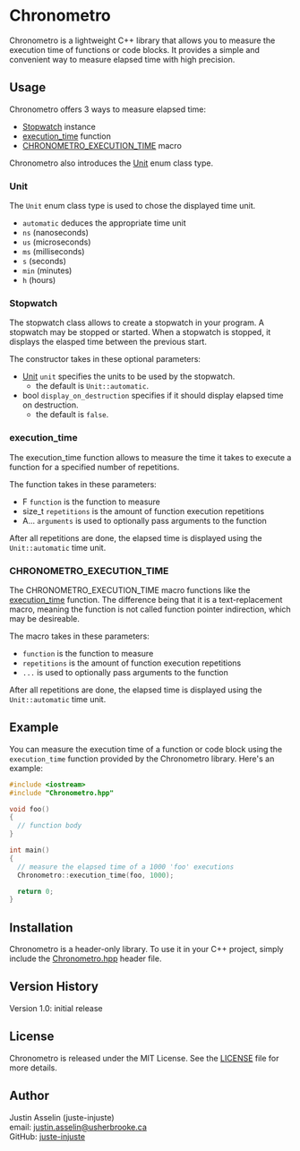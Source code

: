 # Chronometro
Chronometro is a lightweight C++ library that allows you to measure the execution time of functions or code blocks. It provides a simple and convenient way to measure elapsed time with high precision.

## Usage
Chronometro offers 3 ways to measure elapsed time:
* [Stopwatch](#Stopwatch) instance
* [execution_time](#execution_time) function
* [CHRONOMETRO_EXECUTION_TIME](#CHRONOMETRO_EXECUTION_TIME) macro

Chronometro also introduces the [Unit](#Unit) enum class type.

### Unit
The `Unit` enum class type is used to chose the displayed time unit. <br>
* `automatic` deduces the appropriate time unit<br>
* `ns` (nanoseconds)<br>
* `us` (microseconds)<br>
* `ms` (milliseconds)<br>
* `s` (seconds)<br>
* `min` (minutes)<br>
* `h` (hours)<br>

### Stopwatch
The stopwatch class allows to create a stopwatch in your program. A stopwatch may be stopped or started. When a stopwatch is stopped, it displays the elasped time between the previous start.

The constructor takes in these optional parameters:<br>
* [Unit](#Unit) `unit` specifies the units to be used by the stopwatch.
  * the default is `Unit::automatic`.
* bool `display_on_destruction` specifies if it should display elapsed time on destruction.
  * the default is `false`.
  
### execution_time
The execution_time function allows to measure the time it takes to execute a function for a specified number of repetitions.

The function takes in these parameters:<br>
* F `function` is the function to measure
* size_t `repetitions` is the amount of function execution repetitions
* A... `arguments` is used to optionally pass arguments to the function

After all repetitions are done, the elapsed time is displayed using the `Unit::automatic` time unit.

### CHRONOMETRO_EXECUTION_TIME
The CHRONOMETRO_EXECUTION_TIME macro functions like the [execution_time](#execution_time) function. The difference being that it is a text-replacement macro, meaning the function is not called function pointer indirection, which may be desireable.

The macro takes in these parameters:<br>
* `function` is the function to measure
* `repetitions` is the amount of function execution repetitions
* `...` is used to optionally pass arguments to the function

After all repetitions are done, the elapsed time is displayed using the `Unit::automatic` time unit.

## Example
You can measure the execution time of a function or code block using the `execution_time` function provided by the Chronometro library. Here's an example:

```cpp
#include <iostream>
#include "Chronometro.hpp"

void foo()
{
  // function body
}

int main()
{
  // measure the elapsed time of a 1000 'foo' executions
  Chronometro::execution_time(foo, 1000); 

  return 0;
}
```

## Installation
Chronometro is a header-only library. To use it in your C++ project, simply include the [Chronometro.hpp](include/Chronometro.hpp) header file.

## Version History
Version 1.0: initial release

## License
Chronometro is released under the MIT License. See the [LICENSE](LICENSE) file for more details.

## Author
Justin Asselin (juste-injuste)  
email: justin.asselin@usherbrooke.ca  
GitHub: [juste-injuste](https://github.com/juste-injuste)
